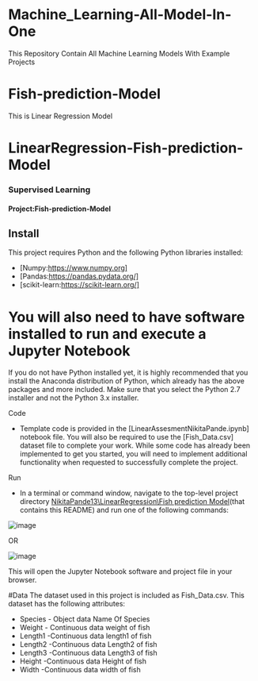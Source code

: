 # Machine_Learning-All-Model-In-One

This Repository Contain All Machine Learning Models With Example Projects
# Fish-prediction-Model

This is Linear Regression Model
#                                                             LinearRegression-Fish-prediction-Model

### Supervised Learning
#### Project:Fish-prediction-Model


## Install
This project requires Python and the following Python libraries installed:

* [Numpy:https://www.numpy.org]
* [Pandas:https://pandas.pydata.org/]
* [scikit-learn:https://scikit-learn.org/]

# You will also need to have software installed to run and execute a Jupyter Notebook
If you do not have Python installed yet, it is highly recommended that you install the Anaconda distribution of Python, which already has the above packages and more included. Make sure that you select the Python 2.7 installer and not the Python 3.x installer.

Code

* Template code is provided in the [LinearAssesmentNikitaPande.ipynb] notebook file. You will also be required to use the [Fish_Data.csv] dataset file to complete your work. While some code has already been implemented to get you started, you will need to implement additional functionality when requested to successfully complete the project.

Run

* In a terminal or command window, navigate to the top-level project directory [NikitaPande13\LinearRegression\Fish prediction Model](https://github.com/NikitaPande13/Machine_Learning-All-Model-In-One/tree/main/LinearRegression/Fish%20prediction%20Model)(that contains this README) and run one of the following commands:

![image](https://user-images.githubusercontent.com/106645403/175765686-abb81e3f-f5fb-49e3-92ba-42764c9543ec.png)

OR

![image]((https://user-images.githubusercontent.com/106645403/175765715-8df0624f-5e34-4059-aa9c-52f1e531e571.png))

This will open the Jupyter Notebook software and project file in your browser.

#Data
The dataset used in this project is included as Fish_Data.csv. This dataset has the following attributes:

* Species - Object data Name Of Species
* Weight - Continuous data weight of fish
* Length1 -Continuous data length1 of fish
* Length2 -Continuous data Length2 of fish
* Length3 -Continuous data Length3 of fish
* Height -Continuous data Height of fish
* Width -Continuous data width of fish

